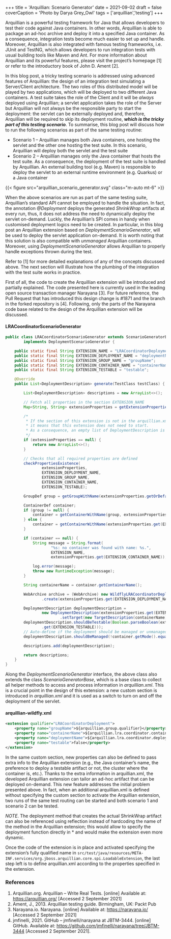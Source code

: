 +++
title = 'Arquillian: Scenario Generator'
date = 2021-09-02
draft = false
coverCaption = 'Photo by Darya Grey_Owl'
tags = ['arquillian','testing']
+++

Arquillian is a powerful testing framework for Java that allows developers to test their code against Java containers. In other words, Arquillian is able to package an ad-hoc archive and deploy it into a specified Java container. As a consequence, integration tests become much easier to set up and handle. Moreover, Arquillian is also integrated with famous testing frameworks, i.e. JUnit and TestNG, which allows developers to run integration tests with usual building tools like Maven and Ant. For more information about Arquillian and its powerful features, please visit the project’s homepage [1] or refer to the introductory book of John D. Ament [2].

In this blog post, a tricky testing scenario is addressed using advanced features of Arquillian: the design of an integration test simulating a Server/Client architecture. The two roles of this distributed model will be played by two applications, which will be deployed to two different Java containers. A test suite takes the role of the Client and it will be _always_ deployed using Arquillian; a servlet application takes the role of the Server but Arquillian will not always be the responsible party to start the deployment: the servlet can be externally deployed and, therefore, Arquillian will be required to skip its deployment routine, _**which is the tricky part of this testing scenario**_. To summarise, this blog post will discuss how to run the following scenarios as part of the same testing routine:
* Scenario 1 – Arquillian manages both Java containers, one hosting the servlet and the other one hosting the test suite. In this scenario, Arquillian will deploy both the servlet and the test suite
* Scenario 2 – Arquillian manages only the Java container that hosts the test suite. As a consequence, the deployment of the test suite is handled by Arquillian. An external building tool (e.g. Maven) is responsible to deploy the servlet to an external runtime environment (e.g. Quarkus) or a Java container

{{< figure src="arquillian_scenario_generator.svg" class="m-auto mt-6" >}}

When the above scenarios are run as part of the same testing suite, Arquillian’s standard API cannot be employed to handle the situation. In fact, the annotation _@Deployment_ deploys the generated _ShrinkWrap_ artifacts at every run, thus, it does not address the need to dynamically deploy the servlet on-demand. Luckly, the Arquillian’s SPI comes in handy when customised deployment logics need to be created. In particular, in this blog post an Arquillian extension based on _DeploymentScenarioGenerator_, will be used to deploy the servlet application on-demand. It is worth noting that this solution is also compatible with _unmanaged_ Arquillian containers. Moreover, using _DeploymentScenarioGenerator_ allows Arquillian to properly handle exceptions thrown during the test.

Refer to [1] for more detailed explanations of any of the concepts discussed above. The next section will illustrate how the plumbing of the integration with the test suite works in practice.

First of all, the code to create the Arquillian extension will be introduced and partially explained. The code presented here is currently used in the leading open source transaction manager Narayana [3]. For future reference, the Pull Request that has introduced this design change is #1871 and the branch in the forked repository is [4]. Following, only the parts of the Narayana code base related to the design of the Arquillian extension will be discussed.

#### LRACoordinatorScenarioGenerator
```java
public class LRACoordinatorScenarioGenerator extends ScenarioGeneratorBase
        implements DeploymentScenarioGenerator {

    public static final String EXTENSION_NAME = "LRACoordinatorDeployment";
    public static final String EXTENSION_DEPLOYMENT_NAME = "deploymentName";
    public static final String EXTENSION_GROUP_NAME = "groupName";
    public static final String EXTENSION_CONTAINER_NAME = "containerName";
    public static final String EXTENSION_TESTABLE = "testable";

    @Override
    public List<DeploymentDescription> generate(TestClass testClass) {

        List<DeploymentDescription> descriptions = new ArrayList<>();

        // Fetch all properties in the section EXTENSION_NAME
        Map<String, String> extensionProperties = getExtensionProperties(EXTENSION_NAME);

        /*
         * If the section of this extension is not in the arquillian.xml file,
         * it means that this extension does not need to start.
         * As a consequence, an empty list of DeploymentDescription is returned
         */
        if (extensionProperties == null) {
            return new ArrayList<>();
        }

        // Checks that all required properties are defined
        checkPropertiesExistence(
                extensionProperties,
                EXTENSION_DEPLOYMENT_NAME,
                EXTENSION_GROUP_NAME,
                EXTENSION_CONTAINER_NAME,
                EXTENSION_TESTABLE);

        GroupDef group = getGroupWithName(extensionProperties.getOrDefault(EXTENSION_GROUP_NAME, ""));

        ContainerDef container;
        if (group != null) {
            container = getContainerWithName(group, extensionProperties.get(EXTENSION_CONTAINER_NAME));
        } else {
            container = getContainerWithName(extensionProperties.get(EXTENSION_CONTAINER_NAME));
        }

        if (container == null) {
            String message = String.format(
                    "%s: no container was found with name: %s.",
                    EXTENSION_NAME,
                    extensionProperties.get(EXTENSION_CONTAINER_NAME));

            log.error(message);
            throw new RuntimeException(message);
        }

        String containerName = container.getContainerName();

        WebArchive archive = (WebArchive) new WildflyLRACoordinatorDeployment()
                .create(extensionProperties.get(EXTENSION_DEPLOYMENT_NAME));

        DeploymentDescription deploymentDescription =
                new DeploymentDescription(extensionProperties.get(EXTENSION_DEPLOYMENT_NAME), archive)
                        .setTarget(new TargetDescription(containerName));
        deploymentDescription.shouldBeTestable(Boolean.parseBoolean(extensionProperties
                .get(EXTENSION_TESTABLE)));
        // Auto-define if the deployment should be managed or unmanaged
        deploymentDescription.shouldBeManaged(!container.getMode().equals("manual"));

        descriptions.add(deploymentDescription);

        return descriptions;
    }
}
```

Along the _DeploymentScenarioGenerator_ interface, the above class also extends the class _ScenarioGeneratorBase_, which is a base class to collect all helper methods to access and process information in _arquillian.xml_. This is a crucial point in the design of this extension: a new custom section is introduced in _arquillian.xml_ and it is used as a switch to turn on and off the deployment of the servlet.

#### arquillian-wildfly.xml
```xml
<extension qualifier="LRACoordinatorDeployment">
    <property name="groupName">${arquillian.group.qualifier}</property>
    <property name="containerName">${arquillian.lra.coordinator.container.qualifier}</property>
    <property name="deploymentName">${arquillian.lra.coordinator.deployment.qualifier}</property>
    <property name="testable">false</property>
</extension>
```

In the same custom section, new properties can also be defined to pass extra info to the Arquillian extension (e.g., the Java container’s name, the preference to deploy a testable artifact or not, the cluster where the container is, etc.). Thanks to the extra information in arquillian.xml, the developed Arquillian extension can tailor an ad-hoc artifact that can be deployed on-demand. This new feature addresses the initial problem presented above. In fact, when an additional arquillian.xml is defined without specifying the custom section to activate the Arquillian extension, two runs of the same test routing can be started and both scenario 1 and scenario 2 can be tested.

_NOTE_. The deployment method that creates the actual ShrinkWrap artifact can also be referenced using reflection instead of hardcoding the name of the method in the Arquillian extension; this would allow to specify the deployment function directly in * and would make the extension even more dynamic.

Once the code of the extension is in place and activated specifying the extension’s fully qualified name in `src/test/java/resources/META-INF.services/org.jboss.arquillian.core.spi.LoadableExtension`, the last step left is to define arquillian.xml according to the properties specified in the extension.

### References
1. Arquillian.org. Arquillian – Write Real Tests. [online] Available at: <https://arquillian.org/> [Accessed 2 September 2021]
1. Ament, J., 2013. Arquillian testing guide. Birmingham, UK: Packt Pub
1. Narayana.io. Narayana. [online] Available at: <https://narayana.io/> [Accessed 2 September 2021]
1. jmfinelli, 2021. GitHub – jmfinelli/narayana at JBTM-3444. [online] GitHub. Available at: <https://github.com/jmfinelli/narayana/tree/JBTM-3444> [Accessed 2 September 2021].

